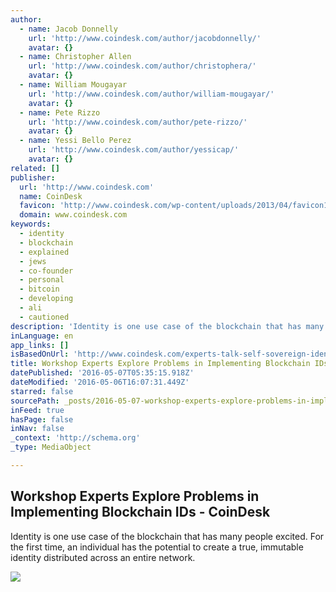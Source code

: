 ```yaml
---
author:
  - name: Jacob Donnelly
    url: 'http://www.coindesk.com/author/jacobdonnelly/'
    avatar: {}
  - name: Christopher Allen
    url: 'http://www.coindesk.com/author/christophera/'
    avatar: {}
  - name: William Mougayar
    url: 'http://www.coindesk.com/author/william-mougayar/'
    avatar: {}
  - name: Pete Rizzo
    url: 'http://www.coindesk.com/author/pete-rizzo/'
    avatar: {}
  - name: Yessi Bello Perez
    url: 'http://www.coindesk.com/author/yessicap/'
    avatar: {}
related: []
publisher:
  url: 'http://www.coindesk.com'
  name: CoinDesk
  favicon: 'http://www.coindesk.com/wp-content/uploads/2013/04/favicon1.ico?ffe887'
  domain: www.coindesk.com
keywords:
  - identity
  - blockchain
  - explained
  - jews
  - co-founder
  - personal
  - bitcoin
  - developing
  - ali
  - cautioned
description: 'Identity is one use case of the blockchain that has many people excited. For the first time, an individual has the potential to create a true, immutable identity distributed across an entire network.'
inLanguage: en
app_links: []
isBasedOnUrl: 'http://www.coindesk.com/experts-talk-self-sovereign-identity-implementing-systems/'
title: Workshop Experts Explore Problems in Implementing Blockchain IDs - CoinDesk
datePublished: '2016-05-07T05:35:15.918Z'
dateModified: '2016-05-06T16:07:31.449Z'
starred: false
sourcePath: _posts/2016-05-07-workshop-experts-explore-problems-in-implementing-blockchain.md
inFeed: true
hasPage: false
inNav: false
_context: 'http://schema.org'
_type: MediaObject

---
```

<article style=""><h1>Workshop Experts Explore Problems in Implementing Blockchain IDs - CoinDesk</h1><p>Identity is one use case of the blockchain that has many people excited. For the first time, an individual has the potential to create a true, immutable identity distributed across an entire network.</p><img src="http://media.coindesk.com/2016/05/identity-panel.jpg" /></article>